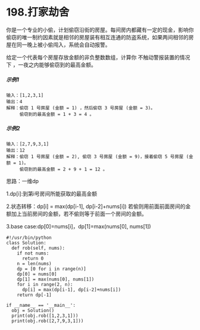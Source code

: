 # 198.打家劫舍
你是一个专业的小偷，计划偷窃沿街的房屋。每间房内都藏有一定的现金，影响你偷窃的唯一制约因素就是相邻的房屋装有相互连通的防盗系统，如果两间相邻的房屋在同一晚上被小偷闯入，系统会自动报警。

给定一个代表每个房屋存放金额的非负整数数组，计算你 不触动警报装置的情况下 ，一夜之内能够偷窃到的最高金额。

##### 示例1
    输入：[1,2,3,1]
    输出：4
    解释：偷窃 1 号房屋 (金额 = 1) ，然后偷窃 3 号房屋 (金额 = 3)。
         偷窃到的最高金额 = 1 + 3 = 4 。
     
##### 示例2
    输入：[2,7,9,3,1]
    输出：12
    解释：偷窃 1 号房屋 (金额 = 2), 偷窃 3 号房屋 (金额 = 9)，接着偷窃 5 号房屋 (金额 = 1)。
         偷窃到的最高金额 = 2 + 9 + 1 = 12 。

思路：一维dp

1.dp[i]:到第i号房间所能获取的最高金额

2.状态转移：dp[i] = max(dp[i-1], dp[i-2]+nums[i]) 若偷则用前面前面房间的金额加上当前房间的金额，若不偷则等于前面一个房间的金额。

3.base case:dp[0]=nums[i]，dp[1]=max(nums[0], nums[1])

    #!/usr/bin/python
    class Solution:
      def rob(self, nums):
        if not nums:
          return 0
        n = len(nums)
        dp = [0 for i in range(n)] 
        dp[0] = nums[0]
        dp[1] = max(nums[0], nums[1])
        for i in range(2, n):
          dp[i] = max(dp[i-1], dp[i-2]+nums[i])
        return dp[-1]

    if __name__ == '__main__':
      obj = Solution()
      print(obj.rob([1,2,3,1]))
      print(obj.rob([2,7,9,3,1]))
      
